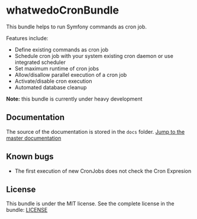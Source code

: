 <!---
TODO: Change
[![Latest Stable Version](https://poser.pugx.org/whatwedo/cron-bundle/v/stable)](https://packagist.org/packages/whatwedo/cron-bundle)
[![SensioLabsInsight](https://insight.sensiolabs.com/projects/[ID]/mini.png)](https://insight.sensiolabs.com/projects/[ID])
--->

# whatwedoCronBundle

This bundle helps to run Symfony commands as cron job.

Features include:

- Define existing commands as cron job
- Schedule cron job with your system existing cron daemon or use integrated scheduler
- Set maximum runtime of cron jobs
- Allow/disallow parallel execution of a cron job
- Activate/disable cron execution
- Automated database cleanup

**Note:** this bundle is currently under heavy development

## Documentation

The source of the documentation is stored in the `docs` folder. [Jump to the master documentation](docs/index.md)

## Known bugs

- The first execution of new CronJobs does not check the Cron Expresion

## License

This bundle is under the MIT license. See the complete license in the bundle: [LICENSE](LICENSE)
